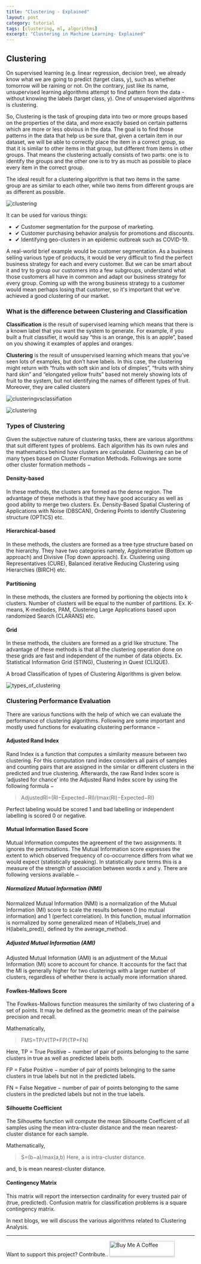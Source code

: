 ```yaml
---
title: "Clustering - Explained"
layout: post
category: tutorial
tags: [clustering, ml, algorithms]
excerpt: "Clustering in Machine Learning- Explained"
---
```



## Clustering

On supervised learning (e.g. linear regression, decision tree), we already know what we are going to predict (target class, y), such as whether tomorrow will be raining or not. On the contrary, just like its name, unsupervised learning algorithms attempt to find pattern from the data - without knowing the labels (target class, y). One of unsupervised algorithms is clustering. 


So, Clustering is the task of grouping data into two or more groups based on the properties of the data, and more exactly based on certain patterns which are more or less obvious in the data. The goal is to find those patterns in the data that help us be sure that, given a certain item in our dataset, we will be able to correctly place the item in a correct group, so that it is similar to other items in that group, but different from items in other groups.
That means the clustering actually consists of two parts: one is to identify the groups and the other one is to try as much as possible to place every item in the correct group.

The ideal result for a clustering algorithm is that two items in the same group are as similar to each other, while two items from different groups are as different as possible.

![clustering](https://www.tutorialspoint.com/machine_learning_with_python/images/clustering_system.jpg)

It can be used for various things:
- ✔ Customer segmentation for the purpose of marketing.
- ✔ Customer purchasing behavior analysis for promotions and discounts.
- ✔ Identifying geo-clusters in an epidemic outbreak such as COVID-19.

A real-world brief example would be customer segmentation. As a business selling various type of products, it would be very difficult to find the perfect business strategy for each and every customer. But we can be smart about it and try to group our customers into a few subgroups, understand what those customers all have in common and adapt our business strategy for every group. Coming up with the wrong business strategy to a customer would mean perhaps losing that customer, so it's important that we've achieved a good clustering of our market.



### What is the difference between Clustering and Classification
**Classification** is the result of supervised learning which means that there is a known label that you want the system to generate.
For example, if you built a fruit classifier, it would say “this is an orange, this is an apple”, based on you showing it examples of apples and oranges.


**Clustering** is the result of unsupervised learning which means that you’ve seen lots of examples, but don’t have labels.
In this case, the clustering might return with “fruits with soft skin and lots of dimples”, “fruits with shiny hard skin” and “elongated yellow fruits” based not merely showing lots of fruit to the system, but not identifying the names of different types of fruit. Moreover, they are called clusters

![clusteringvsclassifiation](https://github.com/LearnDSML/blog/blob/master/assets/img/Clustering%26clasification-Animales.webp?raw=true)

![clustering](https://github.com/LearnDSML/blog/blob/master/assets/img/ClassificationvsClustering.png?raw=true)

### Types of Clustering

Given the subjective nature of clustering tasks, there are various algorithms that suit different types of problems. Each algorithm has its own rules and the mathematics behind how clusters are calculated. Clustering can be of many types based on Cluster Formation Methods. Followings are some other cluster formation methods −

#### Density-based
In these methods, the clusters are formed as the dense region. The advantage of these methods is that they have good accuracy as well as good ability to merge two clusters. Ex. Density-Based Spatial Clustering of Applications with Noise (DBSCAN), Ordering Points to identify Clustering structure (OPTICS) etc.

#### Hierarchical-based
In these methods, the clusters are formed as a tree type structure based on the hierarchy. They have two categories namely, Agglomerative (Bottom up approach) and Divisive (Top down approach). Ex. Clustering using Representatives (CURE), Balanced iterative Reducing Clustering using Hierarchies (BIRCH) etc.

#### Partitioning
In these methods, the clusters are formed by portioning the objects into k clusters. Number of clusters will be equal to the number of partitions. Ex. K-means, K-mediodes, PAM, Clustering Large Applications based upon randomized Search (CLARANS) etc.

#### Grid
In these methods, the clusters are formed as a grid like structure. The advantage of these methods is that all the clustering operation done on these grids are fast and independent of the number of data objects. Ex. Statistical Information Grid (STING), Clustering in Quest (CLIQUE).


A broad Classification of types of Clustering Algorithms is given below.

![types_of_clustering](https://github.com/LearnDSML/blog/blob/master/assets/img/types_of_clustering.png?raw=true)



### Clustering Performance Evaluation

There are various functions with the help of which we can evaluate the performance of clustering algorithms. Following are some important and mostly used functions for evaluating clustering performance −

#### Adjusted Rand Index
Rand Index is a function that computes a similarity measure between two clustering. For this computation rand index considers all pairs of samples and counting pairs that are assigned in the similar or different clusters in the predicted and true clustering. Afterwards, the raw Rand Index score is ‘adjusted for chance’ into the Adjusted Rand Index score by using the following formula −

> AdjustedRI=(RI−Expected−RI)/(max(RI)−Expected−RI)

Perfect labeling would be scored 1 and bad labelling or independent labelling is scored 0 or negative.

#### Mutual Information Based Score
Mutual Information computes the agreement of the two assignments. It ignores the permutations. The Mutual Information score expresses the extent to which observed frequency of co-occurrence differs from what we would expect (statistically speaking). In statistically pure terms this is a measure of the strength of association between words x and y. There are following versions available −

##### Normalized Mutual Information (NMI)
Normalized Mutual Information (NMI) is a normalization of the Mutual Information (MI) score to scale the results between 0 (no mutual information) and 1 (perfect correlation). In this function, mutual information is normalized by some generalized mean of H(labels_true) and H(labels_pred)), defined by the average_method.

##### Adjusted Mutual Information (AMI)
Adjusted Mutual Information (AMI) is an adjustment of the Mutual Information (MI) score to account for chance. It accounts for the fact that the MI is generally higher for two clusterings with a larger number of clusters, regardless of whether there is actually more information shared.

#### Fowlkes-Mallows Score
The Fowlkes-Mallows function measures the similarity of two clustering of a set of points. It may be defined as the geometric mean of the pairwise precision and recall.

Mathematically,

> FMS=TP/√(TP+FP)(TP+FN)

Here, TP = True Positive − number of pair of points belonging to the same clusters in true as well as predicted labels both.

FP = False Positive − number of pair of points belonging to the same clusters in true labels but not in the predicted labels.

FN = False Negative − number of pair of points belonging to the same clusters in the predicted labels but not in the true labels.

#### Silhouette Coefficient
The Silhouette function will compute the mean Silhouette Coefficient of all samples using the mean intra-cluster distance and the mean nearest-cluster distance for each sample.

Mathematically,

> S=(b−a)/max(a,b)
Here, a is intra-cluster distance.

and, b is mean nearest-cluster distance.


#### Contingency Matrix
This matrix will report the intersection cardinality for every trusted pair of (true, predicted). Confusion matrix for classification problems is a square contingency matrix.


In next blogs, we will discuss the various algorithms related to Clustering Analysis.

---

Want to support this project? Contribute..
<a href="https://ko-fi.com/shivampanchal" target="_blank"><img src="https://www.buymeacoffee.com/assets/img/custom_images/orange_img.png" alt="Buy Me A Coffee" style="height: 41px !important;width: 174px !important;box-shadow: 0px 3px 2px 0px rgba(190, 190, 190, 0.5) !important;-webkit-box-shadow: 0px 3px 2px 0px rgba(190, 190, 190, 0.5) !important;" ></a>
